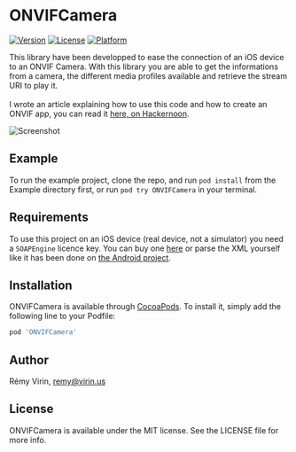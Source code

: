 # ONVIFCamera

[![Version](https://img.shields.io/cocoapods/v/ONVIFCamera.svg?style=flat)](http://cocoapods.org/pods/ONVIFCamera)
[![License](https://img.shields.io/cocoapods/l/ONVIFCamera.svg?style=flat)](http://cocoapods.org/pods/ONVIFCamera)
[![Platform](https://img.shields.io/cocoapods/p/ONVIFCamera.svg?style=flat)](http://cocoapods.org/pods/ONVIFCamera)

This library have been developped to ease the connection of an iOS device to an ONVIF Camera.
With this library you are able to get the informations from a camera, the different media profiles available and retrieve the stream URI to play it.\
\
I wrote an article explaining how to use this code and how to create an ONVIF app, you can read it [here, on Hackernoon](https://hackernoon.com/live-stream-an-onvif-camera-on-your-ios-app-57fe9cead5a5).

![Screenshot](https://github.com/rvi/ONVIFCamera/blob/master/images/screenshot.png)

## Example

To run the example project, clone the repo, and run `pod install` from the Example directory first, or run `pod try ONVIFCamera` in your terminal.


## Requirements

To use this project on an iOS device (real device, not a simulator) you need a `SOAPEngine` licence key.
You can buy one [here](https://www.prioregroup.com/iphone/soapengine.aspx) or parse the XML yourself like it has been done on [the Android project](https://github.com/rvi/ONVIFCameraAndroid).

## Installation

ONVIFCamera is available through [CocoaPods](http://cocoapods.org). To install
it, simply add the following line to your Podfile:

```ruby
pod 'ONVIFCamera'
```

## Author

Rémy Virin, remy@virin.us

## License

ONVIFCamera is available under the MIT license. See the LICENSE file for more info.
